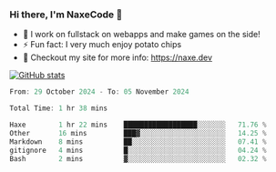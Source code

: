 ### Hi there, I'm NaxeCode 👋
- 🔭 I work on fullstack on webapps and make games on the side!
- ⚡ Fun fact: I very much enjoy potato chips
- 🔋 Checkout my site for more info: https://naxe.dev

[![GitHub stats](https://github-readme-stats.vercel.app/api?username=naxecode&theme=onedark)](https://naxe.dev)

<!--START_SECTION:waka-->

```csharp
From: 29 October 2024 - To: 05 November 2024

Total Time: 1 hr 38 mins

Haxe        1 hr 22 mins    ██████████████████░░░░░░░   71.76 %
Other       16 mins         ███▓░░░░░░░░░░░░░░░░░░░░░   14.25 %
Markdown    8 mins          ██░░░░░░░░░░░░░░░░░░░░░░░   07.41 %
gitignore   4 mins          █░░░░░░░░░░░░░░░░░░░░░░░░   04.24 %
Bash        2 mins          ▓░░░░░░░░░░░░░░░░░░░░░░░░   02.32 %
```

<!--END_SECTION:waka-->



<!--
**NaxeCode/NaxeCode** is a ✨ _special_ ✨ repository because its `README.md` (this file) appears on your GitHub profile.

Here are some ideas to get you started:

- 🔭 I’m currently working on Web apps for indie games!
- 🌱 I’m currently mastering C#
- 👯 I’m looking to collaborate on ...
- 🤔 I’m looking for help with ...
- 💬 Ask me about ...
- 📫 How to reach me: ...
- 😄 Pronouns: ...
- ⚡ Fun fact: I love chips
-->
